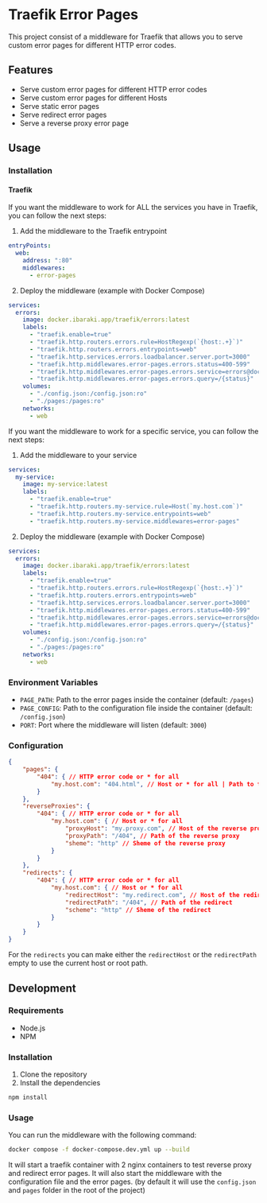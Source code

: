 # Traefik Error Pages

This project consist of a middleware for Traefik that allows you to serve custom error pages for different HTTP error codes.

## Features

- Serve custom error pages for different HTTP error codes
- Serve custom error pages for different Hosts
- Serve static error pages
- Serve redirect error pages
- Serve a reverse proxy error page

## Usage

### Installation

#### Traefik

If you want the middleware to work for ALL the services you have in Traefik, you can follow the next steps:

1. Add the middleware to the Traefik entrypoint
```yaml
entryPoints:
  web:
    address: ":80"
    middlewares:
      - error-pages
```

2. Deploy the middleware (example with Docker Compose)
```yaml
services:
  errors:
    image: docker.ibaraki.app/traefik/errors:latest
    labels:
      - "traefik.enable=true"
      - "traefik.http.routers.errors.rule=HostRegexp(`{host:.+}`)"
      - "traefik.http.routers.errors.entrypoints=web"
      - "traefik.http.services.errors.loadbalancer.server.port=3000"
      - "traefik.http.middlewares.error-pages.errors.status=400-599"
      - "traefik.http.middlewares.error-pages.errors.service=errors@docker"
      - "traefik.http.middlewares.error-pages.errors.query=/{status}"
    volumes:
      - "./config.json:/config.json:ro"
      - "./pages:/pages:ro"
    networks:
      - web
```

If you want the middleware to work for a specific service, you can follow the next steps:

1. Add the middleware to your service
```yaml
services:
  my-service:
    image: my-service:latest
    labels:
      - "traefik.enable=true"
      - "traefik.http.routers.my-service.rule=Host(`my.host.com`)"
      - "traefik.http.routers.my-service.entrypoints=web"
      - "traefik.http.routers.my-service.middlewares=error-pages"
```

2. Deploy the middleware (example with Docker Compose)
```yaml
services:
  errors:
    image: docker.ibaraki.app/traefik/errors:latest
    labels:
      - "traefik.enable=true"
      - "traefik.http.routers.errors.rule=HostRegexp(`{host:.+}`)"
      - "traefik.http.routers.errors.entrypoints=web"
      - "traefik.http.services.errors.loadbalancer.server.port=3000"
      - "traefik.http.middlewares.error-pages.errors.status=400-599"
      - "traefik.http.middlewares.error-pages.errors.service=errors@docker"
      - "traefik.http.middlewares.error-pages.errors.query=/{status}"
    volumes:
      - "./config.json:/config.json:ro"
      - "./pages:/pages:ro"
    networks:
      - web
```


### Environment Variables

- `PAGE_PATH`: Path to the error pages inside the container (default: `/pages`)
- `PAGE_CONFIG`: Path to the configuration file inside the container (default: `/config.json`)
- `PORT`: Port where the middleware will listen (default: `3000`)

### Configuration

```json
{
    "pages": {
        "404": { // HTTP error code or * for all
            "my.host.com": "404.html", // Host or * for all | Path to the error page (relative to the PAGE_PATH environment variable)
        }
    },
    "reverseProxies": {
        "404": { // HTTP error code or * for all
            "my.host.com": { // Host or * for all
                "proxyHost": "my.proxy.com", // Host of the reverse proxy (and the port if needed)
                "proxyPath": "/404", // Path of the reverse proxy
                "sheme": "http" // Sheme of the reverse proxy
            }
        }
    },
    "redirects": {
        "404": { // HTTP error code or * for all
            "my.host.com": { // Host or * for all
                "redirectHost": "my.redirect.com", // Host of the redirect (and the port if needed)
                "redirectPath": "/404", // Path of the redirect
                "scheme": "http" // Sheme of the redirect
            }
        }
    }
}
```

For the `redirects` you can make either the `redirectHost` or the `redirectPath` empty to use the current host or root path.

## Development

### Requirements

- Node.js
- NPM

### Installation

1. Clone the repository
2. Install the dependencies
```bash
npm install
```

### Usage
You can run the middleware with the following command:
```bash
docker compose -f docker-compose.dev.yml up --build
```

It will start a traefik container with 2 nginx containers to test reverse proxy and redirect error pages.
It will also start the middleware with the configuration file and the error pages. (by default it will use the `config.json` and `pages` folder in the root of the project)
